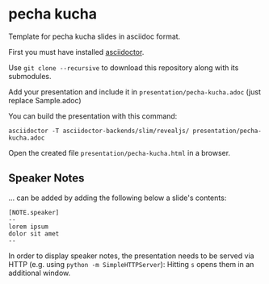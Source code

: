 pecha kucha
===========

Template for pecha kucha slides in asciidoc format.

First you must have installed [asciidoctor](http://asciidoctor.org/).

Use `git clone --recursive` to download this repository along with its submodules.

Add your presentation and include it in `presentation/pecha-kucha.adoc` (just replace Sample.adoc)

You can build the presentation with this command:

    asciidoctor -T asciidoctor-backends/slim/revealjs/ presentation/pecha-kucha.adoc

Open the created file `presentation/pecha-kucha.html` in a browser.


Speaker Notes
-------------

&hellip; can be added by adding the following below a slide's contents:

    [NOTE.speaker]
    --
    lorem ipsum
    dolor sit amet
    --

In order to display speaker notes, the presentation needs to be served via HTTP
(e.g. using `python -m SimpleHTTPServer`): Hitting `s` opens them in an
additional window.

